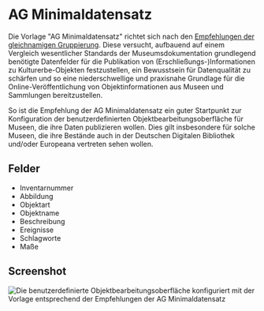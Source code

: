 # AG Minimaldatensatz

Die Vorlage "AG Minimaldatensatz" richtet sich nach den [Empfehlungen der gleichnamigen Gruppierung](https://wiki.deutsche-digitale-bibliothek.de/pages/viewpage.action?pageId=120422678). Diese  versucht, aufbauend auf einem  Vergleich wesentlicher Standards der Museumsdokumentation grundlegend benötigte Datenfelder für die Publikation von (Erschließungs-)Informationen zu Kulturerbe-Objekten festzustellen, ein Bewusstsein für Datenqualität zu schärfen und so eine niederschwellige und praxisnahe Grundlage für die Online-Veröffentlichung von Objektinformationen aus Museen und Sammlungen bereitzustellen.  

So ist die Empfehlung der AG Minimaldatensatz ein guter Startpunkt zur Konfiguration der benutzerdefinierten Objektbearbeitungsoberfläche für Museen, die ihre Daten publizieren wollen. Dies gilt insbesondere für solche Museen, die ihre Bestände auch in der Deutschen Digitalen Bibliothek und/oder Europeana  vertreten sehen wollen.



## Felder

- Inventarnummer
- Abbildung
- Objektart
- Objektname
- Beschreibung
- Ereignisse
- Schlagworte
- Maße

## Screenshot

![Die benutzerdefinierte Objektbearbeitungsoberfläche konfiguriert mit der Vorlage entsprechend der Empfehlungen der AG Minimaldatensatz](../../../../assets/musdb/objects-edit/custom/AG-Minimaldatensatz.webp)
